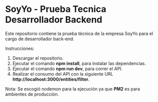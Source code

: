 # SoyYo - Prueba Tecnica Desarrollador Backend
Este repositorio contiene la prueba técnica de la empresa SoyYo para el cargo de desarrollador back-end.


Instrucciones:

1) Descargar el repositorio.
2) Ejecutar el comando **npm install**, para instalar las dependencias.
3) Ejecutar el comando **npm run dev**, para correr el API.
4) Realizar el consumo del API con la siguiente URL **http://localhost:3000/entities/filter**.

Nota: Se escogió nodemon para la ejecución ya que **PM2** es para ambientes de producción.